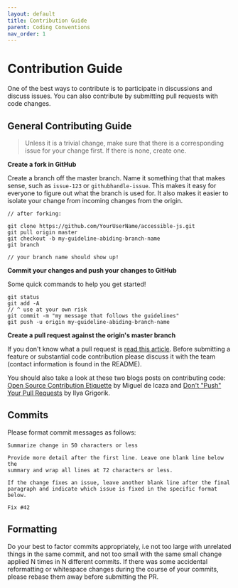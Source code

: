 ```yaml
---
layout: default
title: Contribution Guide
parent: Coding Conventions
nav_order: 1
---
```


# Contribution Guide
One of the best ways to contribute is to participate in discussions and discuss issues. 
You can also contribute by submitting pull requests with code changes.

## General Contributing Guide
> Unless it is a trivial change, make sure that there is a corresponding issue for your change first. 
If there is none, create one.

**Create a fork in GitHub**

Create a branch off the master branch. Name it something that that makes sense, such as ```issue-123``` or ```githubhandle-issue```. 
This makes it easy for everyone to figure out what the branch is used for. 
It also makes it easier to isolate your change from incoming changes from the origin.

```
// after forking: 

git clone https://github.com/YourUserName/accessible-js.git
git pull origin master
git checkout -b my-guideline-abiding-branch-name
git branch

// your branch name should show up!
```

**Commit your changes and push your changes to GitHub**

Some quick commands to help you get started!

```
git status
git add -A
// ^ use at your own risk
git commit -m "my message that follows the guidelines"
git push -u origin my-guideline-abiding-branch-name
```

**Create a pull request against the origin's master branch**

If you don't know what a pull request is [read this article](https://help.github.com/en/articles/creating-a-pull-request).
Before submitting a feature or substantial code contribution please discuss it with the team (contact information is found in the README). 

You should also take a look at these two blogs posts on contributing code: 
[Open Source Contribution Etiquette](https://tirania.org/blog/archive/2010/Dec-31.html) by Miguel de Icaza 
and [Don't "Push" Your Pull Requests](https://www.igvita.com/2011/12/19/dont-push-your-pull-requests/) by Ilya Grigorik.

## Commits
Please format commit messages as follows:

```
Summarize change in 50 characters or less

Provide more detail after the first line. Leave one blank line below the
summary and wrap all lines at 72 characters or less.

If the change fixes an issue, leave another blank line after the final
paragraph and indicate which issue is fixed in the specific format
below.

Fix #42
```

## Formatting
Do your best to factor commits appropriately, i.e not too large with unrelated things in the same commit, and not too small with the same small change applied N times in N different commits. 
If there was some accidental reformatting or whitespace changes during the course of your commits, please rebase them away before submitting the PR.
